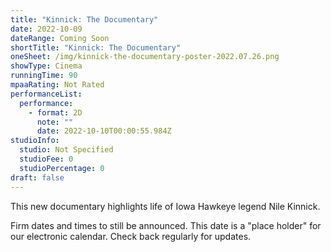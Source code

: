 ```yaml
---
title: "Kinnick: The Documentary"
date: 2022-10-09
dateRange: Coming Soon
shortTitle: "Kinnick: The Documentary"
oneSheet: /img/kinnick-the-documentary-poster-2022.07.26.png
showType: Cinema
runningTime: 90
mpaaRating: Not Rated
performanceList:
  performance:
    - format: 2D
      note: ""
      date: 2022-10-10T00:00:55.984Z
studioInfo:
  studio: Not Specified
  studioFee: 0
  studioPercentage: 0
draft: false
---
```

This new documentary highlights life of Iowa Hawkeye legend Nile Kinnick.

Firm dates and times to still be announced. This date is a "place holder" for our electronic calendar. Check back regularly for updates.